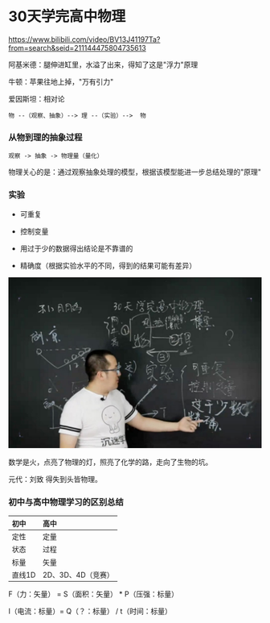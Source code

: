 # 30天学完高中物理

https://www.bilibili.com/video/BV13J41197Ta?from=search&seid=211144475804735613

阿基米德：腿伸进缸里，水溢了出来，得知了这是"浮力"原理

牛顿：苹果往地上掉，"万有引力"

爱因斯坦：相对论

```
物 --（观察、抽象）--> 理 --（实验）-->  物
```

### 从物到理的抽象过程

```
观察 -> 抽象 -> 物理量（量化）
```

物理关心的是：通过观察抽象处理的模型，根据该模型能进一步总结处理的"原理"

### 实验

* 可重复

* 控制变量

* 用过于少的数据得出结论是不靠谱的

* 精确度（根据实验水平的不同，得到的结果可能有差异）

![物理physics](./img/001.jpg)

数学是火，点亮了物理的灯，照亮了化学的路，走向了生物的坑。

元代：刘致 得失到头皆物理。

### 初中与高中物理学习的区别总结

|初中|高中|
|:--|:--|
|定性|定量|
|状态|过程|
|标量|矢量|
|直线1D|2D、3D、4D（竞赛）|

F（力：矢量） = S（面积：矢量） * P（压强：标量）

I（电流：标量）= Q（？：标量） / t（时间：标量）
